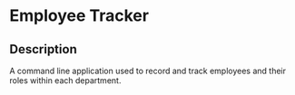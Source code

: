 # Employee Tracker

## Description

A command line application used to record and track employees and their roles within each department.